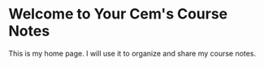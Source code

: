 # Welcome to Your Cem's Course Notes

This is my home page. I will use it to organize and share my course notes.
